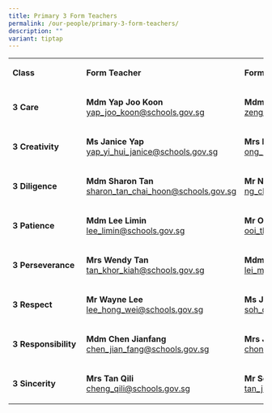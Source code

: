 ```yaml
---
title: Primary 3 Form Teachers
permalink: /our-people/primary-3-form-teachers/
description: ""
variant: tiptap
---
```

<table style="minWidth: 75px">
<colgroup>
<col>
<col>
<col>
</colgroup>
<tbody>
<tr>
<td rowspan="1" colspan="1">
<p><strong>Class</strong>
</p>
</td>
<td rowspan="1" colspan="1">
<p><strong>Form Teacher</strong>
</p>
</td>
<td rowspan="1" colspan="1">
<p><strong>Form Teacher</strong>
</p>
</td>
</tr>
<tr>
<td rowspan="1" colspan="1">
<p><strong>3 Care</strong>
</p>
</td>
<td rowspan="1" colspan="1">
<p><strong>Mdm Yap Joo Koon<a href="mailto:yap_joo_koon@schools.gov.sg" rel="noopener noreferrer nofollow" target="_blank"><br></a></strong>
<a href="mailto:yap_joo_koon@schools.gov.sg" rel="noopener noreferrer nofollow" target="_blank"><u>yap_joo_koon@schools.gov.sg</u>
</a>
</p>
</td>
<td rowspan="1" colspan="1">
<p><strong>Mdm Zeng Jing<a href="mailto:zeng_jing@schools.gov.sg" rel="noopener noreferrer nofollow" target="_blank"><br></a></strong>
<a href="mailto:zeng_jing@schools.gov.sg" rel="noopener noreferrer nofollow" target="_blank"><u>zeng_jing@schools.gov.sg</u>
</a>
</p>
</td>
</tr>
<tr>
<td rowspan="1" colspan="1">
<p><strong>3 Creativity</strong>
</p>
</td>
<td rowspan="1" colspan="1">
<p><strong>Ms Janice Yap<a href="mailto:yap_yi_hui_janice@schools.gov.sg" rel="noopener noreferrer nofollow" target="_blank"><br></a></strong>
<a href="mailto:yap_yi_hui_janice@schools.gov.sg" rel="noopener noreferrer nofollow" target="_blank"><u>yap_yi_hui_janice@schools.gov.sg</u>
</a>
</p>
</td>
<td rowspan="1" colspan="1">
<p><strong>Mrs Eileen Peh<a href="mailto:ong_hui_san_eileen@schools.gov.sg" rel="noopener noreferrer nofollow" target="_blank"><br></a></strong>
<a href="mailto:ong_hui_san_eileen@schools.gov.sg" rel="noopener noreferrer nofollow" target="_blank"><u>ong_hui_san_eileen@schools.gov.sg</u>
</a>
</p>
</td>
</tr>
<tr>
<td rowspan="1" colspan="1">
<p><strong>3 Diligence</strong>
</p>
</td>
<td rowspan="1" colspan="1">
<p><strong>Mdm Sharon Tan<br></strong><a href="mailto:sharon_tan_chai_hoon@schools.gov.sg" rel="noopener noreferrer nofollow" target="_blank"><u>sharon_tan_chai_hoon@schools.gov.sg</u></a>
</p>
</td>
<td rowspan="1" colspan="1">
<p><strong>Mr Ng Chao Hsien<a href="mailto:ng_chao_hsien_charles@schools.gov.sg" rel="noopener noreferrer nofollow" target="_blank"><br></a></strong>
<a href="mailto:ng_chao_hsien_charles@schools.gov.sg" rel="noopener noreferrer nofollow" target="_blank"><u>ng_chao_hsien_charles@schools.gov.sg</u>
</a>
</p>
</td>
</tr>
<tr>
<td rowspan="1" colspan="1">
<p><strong>3 Patience</strong>
</p>
</td>
<td rowspan="1" colspan="1">
<p><strong>Mdm Lee Limin<a href="mailto:lee_limin@schools.gov.sg" rel="noopener noreferrer nofollow" target="_blank"><br></a></strong>
<a href="mailto:lee_limin@schools.gov.sg" rel="noopener noreferrer nofollow" target="_blank"><u>lee_limin@schools.gov.sg</u>
</a>
</p>
</td>
<td rowspan="1" colspan="1">
<p><strong>Mr Ooi Thiam Seng<a href="mailto:ooi_thiam_seng@schools.gov.sg" rel="noopener noreferrer nofollow" target="_blank"><br></a></strong>
<a href="mailto:ooi_thiam_seng@schools.gov.sg" rel="noopener noreferrer nofollow" target="_blank"><u>ooi_thiam_seng@schools.gov.sg</u>
</a>
</p>
</td>
</tr>
<tr>
<td rowspan="1" colspan="1">
<p><strong>3 Perseverance</strong>
</p>
</td>
<td rowspan="1" colspan="1">
<p><strong>Mrs Wendy Tan<a href="mailto:tan_khor_kiah@schools.gov.sg" rel="noopener noreferrer nofollow" target="_blank"><br></a></strong>
<a href="mailto:tan_khor_kiah@schools.gov.sg" rel="noopener noreferrer nofollow" target="_blank"><u>tan_khor_kiah@schools.gov.sg</u>
</a>
</p>
</td>
<td rowspan="1" colspan="1">
<p><strong>Mdm Lei Min<a href="mailto:lei_min@schools.gov.sg" rel="noopener noreferrer nofollow" target="_blank"><br></a></strong>
<a href="mailto:lei_min@schools.gov.sg" rel="noopener noreferrer nofollow" target="_blank"><u>lei_min@schools.gov.sg</u>
</a>
</p>
</td>
</tr>
<tr>
<td rowspan="1" colspan="1">
<p><strong>3 Respect</strong>
</p>
</td>
<td rowspan="1" colspan="1">
<p><strong>Mr Wayne Lee<a href="mailto:lee_hong_wei@schools.gov.sg" rel="noopener noreferrer nofollow" target="_blank"><br></a></strong>
<a href="mailto:lee_hong_wei@schools.gov.sg" rel="noopener noreferrer nofollow" target="_blank"><u>lee_hong_wei@schools.gov.sg</u>
</a>
</p>
</td>
<td rowspan="1" colspan="1">
<p><strong>Ms Joi Soh Qi Yu</strong>
<br><a href="mailto:soh_qi_yu@schools.gov.sg" rel="noopener noreferrer nofollow" target="_blank">soh_qi_yu@schools.gov.sg</a>
</p>
</td>
</tr>
<tr>
<td rowspan="1" colspan="1">
<p><strong>3&nbsp;Responsibility&nbsp;</strong>
</p>
</td>
<td rowspan="1" colspan="1">
<p><strong>Mdm Chen Jianfang</strong>
<br><a href="mailto:chen_jian_fang@schools.gov.sg" rel="noopener noreferrer nofollow" target="_blank">chen_jian_fang@schools.gov.sg</a>
</p>
</td>
<td rowspan="1" colspan="1">
<p><strong>Mrs Jeanny Wong<a href="mailto:chong_woan_ling@schools.gov.sg" rel="noopener noreferrer nofollow" target="_blank"><br></a></strong>
<a href="mailto:chong_woan_ling@schools.gov.sg" rel="noopener noreferrer nofollow" target="_blank"><u>chong_woan_ling@schools.gov.sg</u>
</a>
</p>
</td>
</tr>
<tr>
<td rowspan="1" colspan="1">
<p><strong>3 Sincerity</strong>
</p>
</td>
<td rowspan="1" colspan="1">
<p><strong>Mrs Tan Qili<a href="mailto:cheng_qili@schools.gov.sg" rel="noopener noreferrer nofollow" target="_blank"><br></a></strong>
<a href="mailto:cheng_qili@schools.gov.sg" rel="noopener noreferrer nofollow" target="_blank"><u>cheng_qili@schools.gov.sg</u>
</a>
</p>
</td>
<td rowspan="1" colspan="1">
<p><strong>Mr Seth Tan</strong>
<br><a href="mailto:tan_jian_liang@schools.gov.sg" rel="noopener noreferrer nofollow" target="_blank"><u>tan_jian_liang@schools.gov.sg</u></a>
</p>
</td>
</tr>
</tbody>
</table>
<p></p>